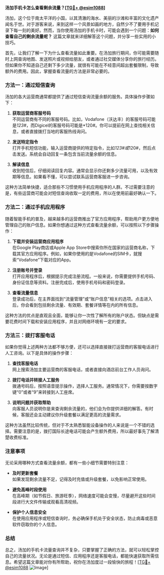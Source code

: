 **汤加手机卡怎么查看剩余流量？[[TG💪+ @esim1088](https://t.me/s/esim1088)]**

汤加，这个位于南太平洋的小国，以其清澈的海水、美丽的沙滩和丰富的文化遗产闻名于世。对于游客来说，来到这样一个风景如画的地方，自然少不了要用手机记录下每一刻的美好。然而，当你使用汤加的手机卡时，可能会遇到一个问题：**如何查看自己的剩余流量呢？** 这篇文章就来详细解答这个问题，并分享一些实用的小技巧。

首先，让我们了解一下为什么查看流量如此重要。在汤加旅行期间，你可能需要随时上网查询地图、发送照片或视频给朋友，或者通过社交媒体分享你的旅行经历。但如果你不知道自己还剩下多少流量，就很有可能在不经意间超出套餐限制，导致额外的费用。因此，掌握查看流量的方法是非常必要的。

### 方法一：通过短信查询

汤加的各大运营商通常都提供了通过短信查询流量余额的服务。具体操作步骤如下：

1. **获取运营商客服号码**  
   不同运营商有不同的客服号码。比如，Vodafone（沃达丰）的客服号码可能是*123#*，而Digicel的客服号码可能是*120#。你可以提前在网上查找相关信息，或者直接拨打当地的客服热线询问。

2. **发送特定指令**  
   打开手机短信功能，输入运营商提供的特定指令，比如*123#或*120#，然后点击发送。系统会自动回复一条包含当前流量余额的信息。

3. **解读信息**  
   收到短信后，仔细阅读回复内容。通常会显示你还剩多少流量可用，以及有效期等信息。如果看不懂，可以尝试联系运营商客服进一步咨询。

这种方法简单快捷，适合那些不习惯使用手机应用程序的人群。不过需要注意的是，有些运营商可能会对短信查询收取一定的费用，所以在使用前最好确认一下。

### 方法二：通过手机应用程序

随着智能手机的普及，越来越多的运营商推出了官方应用程序，帮助用户更方便地管理自己的账户信息。如果你想通过这种方式查看流量余额，可以按照以下步骤操作：

1. **下载并安装运营商应用程序**  
   在Google Play商店或Apple App Store中搜索你所在国家的运营商名称，下载其官方应用程序。例如，如果你使用的是Vodafone的SIM卡，就搜索“Vodafone”下载对应的App。

2. **注册账号并登录**  
   打开应用程序后，根据提示完成注册流程。一般来说，你需要提供手机号码、身份证信息等资料。注册完成后，使用手机号码和密码登录。

3. **查看流量信息**  
   登录成功后，在主界面找到“流量管理”或“账户信息”相关的选项。点击进入后，你会看到包括剩余流量、有效期、套餐详情等在内的所有信息。

这种方法的优点是直观且全面，能够让你一次性了解所有的账户状态。但缺点是需要花费时间下载和安装应用程序，并且对网络环境有一定的要求。

### 方法三：拨打客服电话

如果你觉得上述两种方法都不够方便，还可以选择直接拨打运营商的客服电话进行人工咨询。以下是具体的操作步骤：

1. **查找客服电话**  
   网上搜索汤加主要运营商的客服电话，或者直接向酒店前台工作人员询问。

2. **拨打电话并转接人工服务**  
   拨通号码后，按照语音提示操作，选择人工服务。通常情况下，你需要按数字键“0”或者“9”来转接到人工座席。

3. **说明问题并获取帮助**  
   向客服人员说明你是来查询剩余流量的，他们会为你提供详细的解答。有时候，客服还会主动建议你升级套餐以满足更高的流量需求。

这种方法虽然比较传统，但对于不太熟悉智能设备操作的人来说是一个不错的选择。需要注意的是，拨打国际长途电话可能会产生额外费用，所以最好事先了解清楚收费标准。

### 注意事项

无论采用哪种方式查看流量余额，都有一些小细节需要特别注意：

- **及时更新套餐**  
  如果发现剩余流量不足，记得及时充值或升级套餐，以免影响正常使用。

- **避免高峰时段使用**  
  在高峰期（如节假日、旅游旺季），网络速度可能会变慢，尽量避开这些时间段进行大文件传输或观看高清视频。

- **保护个人信息安全**  
  在使用应用程序或短信查询时，务必确保手机处于安全状态，防止病毒或恶意软件窃取你的个人信息。

### 总结

总之，汤加的手机卡流量查询并不复杂，只要掌握了正确的方法，就可以轻松掌控自己的流量状况。无论是通过短信、应用程序还是客服电话，都能快速获取所需信息。希望这篇文章能对你有所帮助，祝你在汤加度过一段愉快的旅程！[[TG💪+ @esim1088](https://t.me/s/esim1088) ![Image](https://i.postimg.cc/4NQfJmqS/Snipaste-2025-05-13-00-14-12.png)]